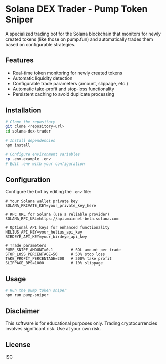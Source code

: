 # Solana DEX Trader - Pump Token Sniper

A specialized trading bot for the Solana blockchain that monitors for newly created tokens (like those on pump.fun) and automatically trades them based on configurable strategies.

## Features

- Real-time token monitoring for newly created tokens
- Automatic liquidity detection
- Configurable trade parameters (amount, slippage, etc.)
- Automatic take-profit and stop-loss functionality
- Persistent caching to avoid duplicate processing

## Installation

```bash
# Clone the repository
git clone <repository-url>
cd solana-dex-trader

# Install dependencies
npm install

# Configure environment variables
cp .env.example .env
# Edit .env with your configuration
```

## Configuration

Configure the bot by editing the `.env` file:

```
# Your Solana wallet private key
SOLANA_PRIVATE_KEY=your_private_key_here

# RPC URL for Solana (use a reliable provider)
SOLANA_RPC_URL=https://api.mainnet-beta.solana.com

# Optional API keys for enhanced functionality
HELIUS_API_KEY=your_helius_api_key
BIRDEYE_API_KEY=your_birdeye_api_key

# Trade parameters
PUMP_SNIPE_AMOUNT=0.1        # SOL amount per trade
STOP_LOSS_PERCENTAGE=50      # 50% stop loss
TAKE_PROFIT_PERCENTAGE=200   # 200% take profit
SLIPPAGE_BPS=1000            # 10% slippage
```

## Usage

```bash
# Run the pump token sniper
npm run pump-sniper
```

## Disclaimer

This software is for educational purposes only. Trading cryptocurrencies involves significant risk. Use at your own risk.

## License

ISC 